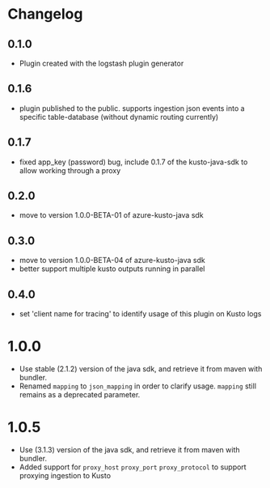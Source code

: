 # Changelog

## 0.1.0

- Plugin created with the logstash plugin generator

## 0.1.6

- plugin published to the public. supports ingestion json events into a specific table-database (without dynamic routing currently)

## 0.1.7

- fixed app_key (password) bug, include 0.1.7 of the kusto-java-sdk to allow working through a proxy

## 0.2.0

- move to version 1.0.0-BETA-01 of azure-kusto-java sdk

## 0.3.0

- move to version 1.0.0-BETA-04 of azure-kusto-java sdk
- better support multiple kusto outputs running in parallel

## 0.4.0

- set 'client name for tracing' to identify usage of this plugin on Kusto logs

# 1.0.0

- Use stable (2.1.2) version of the java sdk, and retrieve it from maven with bundler.
- Renamed `mapping` to `json_mapping` in order to clarify usage. `mapping` still remains as a deprecated parameter.  


# 1.0.5

- Use (3.1.3) version of the java sdk, and retrieve it from maven with bundler.
- Added support for `proxy_host` `proxy_port` `proxy_protocol` to support proxying ingestion to Kusto